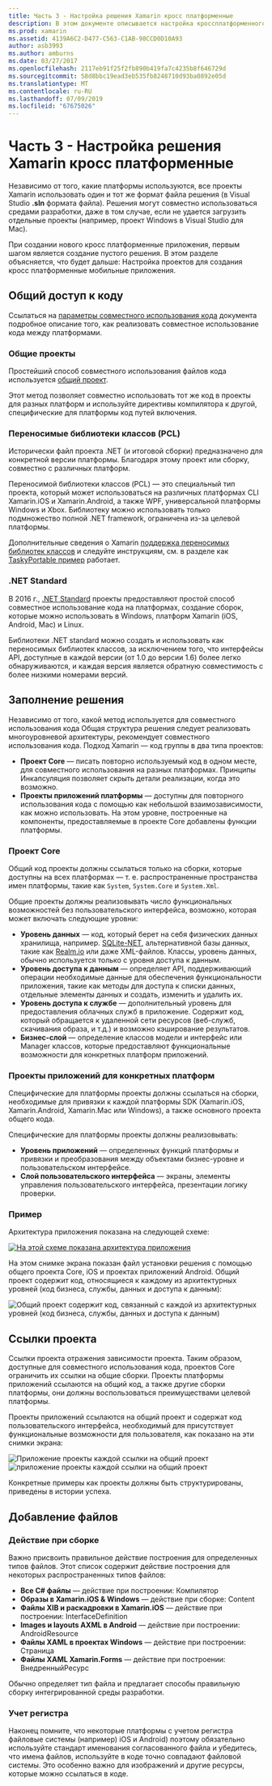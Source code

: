 ```yaml
---
title: Часть 3 - Настройка решения Xamarin кросс платформенные
description: В этом документе описывается настройка кроссплатформенного решения в Xamarin. Здесь рассматриваются различные стратегии, такие как общие проекты и .NET Standard совместного использования кода.
ms.prod: xamarin
ms.assetid: 4139A6C2-D477-C563-C1AB-98CCD0D10A93
author: asb3993
ms.author: amburns
ms.date: 03/27/2017
ms.openlocfilehash: 2117eb91f25f2fb890b419fa7c4235b8f646729d
ms.sourcegitcommit: 58d8bbc19ead3eb535fb8248710d93ba0892e05d
ms.translationtype: MT
ms.contentlocale: ru-RU
ms.lasthandoff: 07/09/2019
ms.locfileid: "67675026"
---
```

# <a name="part-3---setting-up-a-xamarin-cross-platform-solution"></a>Часть 3 - Настройка решения Xamarin кросс платформенные

Независимо от того, какие платформы используются, все проекты Xamarin использовать один и тот же формат файла решения (в Visual Studio **.sln** формата файла). Решения могут совместно использоваться средами разработки, даже в том случае, если не удается загрузить отдельные проекты (например, проект Windows в Visual Studio для Mac).



При создании нового кросс платформенные приложения, первым шагом является создание пустого решения. В этом разделе объясняется, что будет дальше: Настройка проектов для создания кросс платформенные мобильные приложения.

 <a name="Sharing_Code" />


## <a name="sharing-code"></a>Общий доступ к коду

Ссылаться на [параметры совместного использования кода](~/cross-platform/app-fundamentals/code-sharing.md) документа подробное описание того, как реализовать совместное использование кода между платформами.

 <a name="Shared_Asset_Projects" />


### <a name="shared-projects"></a>Общие проекты

Простейший способ совместного использования файлов кода используется [общий проект](~/cross-platform/app-fundamentals/shared-projects.md).

Этот метод позволяет совместно использовать тот же код в проекты для разных платформ и используйте директивы компилятора к другой, специфические для платформы код путей включения.

 <a name="Portable_Class_Libraries" />


### <a name="portable-class-libraries-pcl"></a>Переносимые библиотеки классов (PCL)

Исторически файл проекта .NET (и итоговой сборки) предназначено для конкретной версии платформы. Благодаря этому проект или сборку, совместно с различных платформ.

Переносимой библиотеки классов (PCL) — это специальный тип проекта, который может использоваться на различных платформах CLI Xamarin.iOS и Xamarin.Android, а также WPF, универсальной платформы Windows и Xbox. Библиотеку можно использовать только подмножество полной .NET framework, ограничена из-за целевой платформы.

Дополнительные сведения о Xamarin [поддержка переносимых библиотек классов](~/cross-platform/app-fundamentals/pcl.md) и следуйте инструкциям, см. в разделе как [TaskyPortable пример](https://github.com/xamarin/mobile-samples/tree/master/TaskyPortable) работает.


### <a name="net-standard"></a>.NET Standard

В 2016 г., [.NET Standard](~/cross-platform/app-fundamentals/net-standard.md) проекты предоставляют простой способ совместное использование кода на платформах, создание сборок, которые можно использовать в Windows, платформ Xamarin (iOS, Android, Mac) и Linux.

Библиотеки .NET standard можно создать и использовать как переносимых библиотек классов, за исключением того, что интерфейсы API, доступные в каждой версии (от 1.0 до версии 1.6) более легко обнаруживаются, и каждая версия является обратную совместимость с более низкими номерами версий.



 <a name="Populating_the_Solution" />


## <a name="populating-the-solution"></a>Заполнение решения

Независимо от того, какой метод используется для совместного использования кода Общая структура решения следует реализовать многоуровневой архитектуры, рекомендует совместного использования кода.
Подход Xamarin — код группы в два типа проектов:

-   **Проект Core** — писать повторно используемый код в одном месте, для совместного использования на разных платформах. Принципы Инкапсуляция позволяет скрыть детали реализации, когда это возможно.
-   **Проекты приложений платформы** — доступны для повторного использования кода с помощью как небольшой взаимозависимости, как можно использовать. На этом уровне, построенные на компоненты, предоставляемые в проекте Core добавлены функции платформы.


 <a name="Core_Project" />


### <a name="core-project"></a>Проект Core

Общий код проекты должны ссылаться только на сборки, которые доступны на всех платформах — т. е. распространенные пространства имен платформы, такие как `System`, `System.Core` и `System.Xml`.

Общие проекты должны реализовывать число функциональных возможностей без пользовательского интерфейса, возможно, которая может включать следующие уровни:

-   **Уровень данных** — код, который берет на себя физических данных хранилища, например.  [SQLite-NET](https://github.com/praeclarum/sqlite-net), альтернативной базы данных, такие как [Realm.io](https://realm.io/products/realm-mobile-database/) или даже XML-файлов. Классы, уровень данных, обычно используется только с уровня доступа к данным.
-   **Уровень доступа к данным** — определяет API, поддерживающий операции необходимые данные для обеспечения функциональности приложения, такие как методы для доступа к списки данных, отдельные элементы данных и создать, изменить и удалить их.
-   **Уровень доступа к службе** — дополнительный уровень для предоставления облачных служб в приложение. Содержит код, который обращается к удаленной сети ресурсов (веб-служб, скачивания образа, и т.д.) и возможно кэширование результатов.
-   **Бизнес-слой** — определение классов модели и интерфейс или Manager классов, которые предоставляют функциональные возможности для конкретных платформ приложений.


 <a name="Platform-Specific_Application_Projects" />


### <a name="platform-specific-application-projects"></a>Проекты приложений для конкретных платформ

Специфические для платформы проекты должны ссылаться на сборки, необходимые для привязки к каждой платформы SDK (Xamarin.iOS, Xamarin.Android, Xamarin.Mac или Windows), а также основного проекта общего кода.

Специфические для платформы проекты должны реализовывать:

-   **Уровень приложений** — определенных функций платформы и привязки и преобразования между объектами бизнес-уровне и пользовательском интерфейсе.
-   **Слой пользовательского интерфейса** — экраны, элементы управления пользовательского интерфейса, презентации логику проверки.


<a name="Example" />


### <a name="example"></a>Пример

Архитектура приложения показана на следующей схеме:

 [![](setting-up-a-xamarin-cross-platform-solution-images/conceptualarchitecture.png "На этой схеме показана архитектура приложения")](setting-up-a-xamarin-cross-platform-solution-images/conceptualarchitecture.png#lightbox)

На этом снимке экрана показан файл установки решения с помощью общего проекта Core, iOS и проектах приложений Android. Общий проект содержит код, относящиеся к каждому из архитектурных уровней (код бизнеса, службы, данных и доступа к данным):

 ![](setting-up-a-xamarin-cross-platform-solution-images/core-solution-example.png "Общий проект содержит код, связанный с каждой из архитектурных уровней (код бизнеса, службы, данных и доступа к данным)")


 <a name="Project_References" />


## <a name="project-references"></a>Ссылки проекта

Ссылки проекта отражения зависимости проекта. Таким образом, доступные для совместного использования кода, проектов Core ограничить их ссылки на общие сборки.
Проекты платформы приложений ссылаются на общий код, а также другие сборки платформы, они должны воспользоваться преимуществами целевой платформы.

Проекты приложений ссылаются на общий проект и содержат код пользовательского интерфейса, необходимый для присутствует функциональные возможности для пользователя, как показано на эти снимки экрана:

![](setting-up-a-xamarin-cross-platform-solution-images/solution-android.png "Приложение проекты каждой ссылки на общий проект") ![](setting-up-a-xamarin-cross-platform-solution-images/solution-ios.png "приложение проекты каждой ссылки на общий проект")


Конкретные примеры как проекты должны быть структурированы, приведены в истории успеха.

 <a name="Adding_Files" />


## <a name="adding-files"></a>Добавление файлов

 <a name="Build_Action" />


### <a name="build-action"></a>Действие при сборке

Важно присвоить правильное действие построения для определенных типов файлов. Этот список содержит действие построения для некоторых распространенных типов файлов:

-  **Все C# файлы** — действие при построении: Компилятор
-   **Образы в Xamarin.iOS & Windows** — действие при сборке: Content
-   **Файлы XIB и раскадровки в Xamarin.iOS** — действие при построении: InterfaceDefinition
-   **Images и layouts AXML в Android** — действие при построении: AndroidResource
-  **Файлы XAML в проектах Windows** — действие при построении: Страница
-  **Файлы XAML Xamarin.Forms** — действие при построении: ВнедренныйРесурс


Обычно определяет тип файла и предлагает способы правильную сборку интегрированной среды разработки.

 <a name="Case_Sensitivity" />


### <a name="case-sensitivity"></a>Учет регистра

Наконец помните, что некоторые платформы с учетом регистра файловые системы (например)
iOS и Android) поэтому обязательно используйте стандарт именования согласованного файла и убедитесь, что имена файлов, используйте в коде точно совпадают файловой системы. Это особенно важно для изображений и другие ресурсы, которые можно ссылаться в коде.

